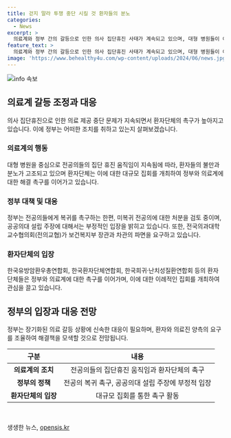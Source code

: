 ```yaml
---
title: 걷지 말라 투쟁 중단 시킬 것 환자들의 분노
categories:
  - News
excerpt: >
  의료계와 정부 간의 갈등으로 인한 의사 집단휴진 사태가 계속되고 있으며, 대형 병원들이 여전히 휴진을 고려하는 가운데 의료계와 환자단체 간의 분노가 고조되고 있다. 환자단체들은 이에 대한 분노를 표현하기 위해 이례적으로 대규모 집회를 개최하며 정부와 의료계에 해결책을 요구하고 있다. 정부는 미복귀 전공의에 대한 처분을 검토 중이며, 의료계와 협의한 합의서를 파기하고 증원 정책을 추진한 정부 책임을 강력히 주장하는 의료계의 목소리가 커지고 있다.
feature_text: >
  의료계와 정부 간의 갈등으로 인한 의사 집단휴진 사태가 계속되고 있으며, 대형 병원들이 여전히 휴진을 고려하는 가운데 의료계와 환자단체 간의 분노가 고조되고 있다. 환자단체들은 이에 대한 분노를 표현하기 위해 이례적으로 대규모 집회를 개최하며 정부와 의료계에 해결책을 요구하고 있다. 정부는 미복귀 전공의에 대한 처분을 검토 중이며, 의료계와 협의한 합의서를 파기하고 증원 정책을 추진한 정부 책임을 강력히 주장하는 의료계의 목소리가 커지고 있다.
image: 'https://www.behealthy4u.com/wp-content/uploads/2024/06/news.jpg'
---
```


<p><img src="https://www.behealthy4u.com/wp-content/uploads/2024/06/news.jpg" alt="info 속보" /></p>

<h2 data-ke-size="size26">의료계 갈등 조정과 대응</h2>

<p data-ke-size="size16">의사 집단휴진으로 인한 의료 제공 중단 문제가 지속되면서 환자단체의 촉구가 높아지고 있습니다. 이에 정부는 어떠한 조치를 취하고 있는지 살펴보겠습니다.</p>

<h3>의료계의 행동</h3>

<p data-ke-size="size16">대형 병원을 중심으로 전공의들의 집단 휴진 움직임이 지속됨에 따라, 환자들의 불만과 분노가 고조되고 있으며 환자단체는 이에 대한 대규모 집회를 개최하여 정부와 의료계에 대한 해결 촉구를 이어가고 있습니다.</p>

<h3>정부 대책 및 대응</h3>

<p data-ke-size="size16">정부는 전공의들에게 복귀를 촉구하는 한편, 미복귀 전공의에 대한 처분을 검토 중이며, 공공의대 설립 주장에 대해서는 부정적인 입장을 밝히고 있습니다. 또한, 전국의과대학교수협의회(전의교협)가 보건복지부 장관과 차관의 파면을 요구하고 있습니다.</p>

<h3>환자단체의 입장</h3>

<p data-ke-size="size16">한국유방암환우총연합회, 한국환자단체연합회, 한국희귀·난치성질환연합회 등의 환자단체들은 정부와 의료계에 대한 촉구를 이어가며, 이에 대한 이례적인 집회를 개최하여 관심을 끌고 있습니다.</p>

<h2 data-ke-size="size26">정부의 입장과 대응 전망</h2>

<p data-ke-size="size16">정부는 장기화된 의료 갈등 상황에 신속한 대응이 필요하며, 환자와 의료진 양측의 요구를 조율하여 해결책을 모색할 것으로 전망됩니다.</p>

<table>
    <thead>
        <tr>
            <th><b>구분</b></th>
            <th><b>내용</b></th>
        </tr>
    </thead>
    <tbody>
        <tr>
            <td style="text-align: center; height: 17px;"><b>의료계의 조치</b></td>
            <td style="text-align: center; height: 17px;">전공의들의 집단휴진 움직임과 환자단체의 촉구</td>
        </tr>
        <tr>
            <td style="text-align: center; height: 17px;"><b>정부의 정책</b></td>
            <td style="text-align: center; height: 17px;">전공의 복귀 촉구, 공공의대 설립 주장에 부정적 입장</td>
        </tr>
        <tr>
            <td style="text-align: center; height: 17px;"><b>환자단체의 입장</b></td>
            <td style="text-align: center; height: 17px;">대규모 집회를 통한 촉구 활동</td>
        </tr>
    </tbody>
</table>

<p data-ke-size="size16">&nbsp;</p>
생생한 뉴스, <a href="https://opensis.kr" rel="dofollow">opensis.kr</a>


